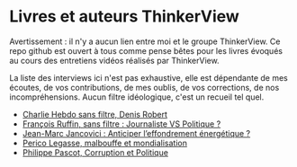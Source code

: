 # Livres et auteurs ThinkerView

Avertissement : il n'y a aucun lien entre moi et le groupe ThinkerView. Ce repo github est ouvert à tous comme pense bêtes pour les livres évoqués au cours des entretiens vidéos réalisés par ThinkerView.

La liste des interviews ici n'est pas exhaustive, elle est dépendante de mes écoutes, de vos contributions, de mes oublis, de vos corrections, de nos incompréhensions. Aucun filtre idéologique, c'est un recueil tel quel.

- [Charlie Hebdo sans filtre, Denis Robert](./charlie-hebdo-sans-filtre-denis-robert.md)
- [François Ruffin, sans filtre : Journaliste VS Politique ?](./francois-ruffin-sans-filtre-journaliste-politique.md)
- [Jean-Marc Jancovici : Anticiper l’effondrement énergétique ?](./jean-marc-jancovici-anticiper-leffondrement-energetique.md)
- [Perico Legasse, malbouffe et mondialisation](./perico-legasse-malbouffe-mondialisation.md)
- [Philippe Pascot, Corruption et Politique](./philippe-pascot-coruption-et-politique.md)
